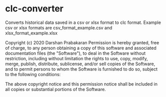 # clc-converter
Converts historical data saved in a csv or xlsx format to clc format.
Example csv or xlsx formats are csv_format_example.csv and xlsx_format_example.xlsx

Copyright (c) 2020 Darshan Prabakaran
Permission is hereby granted, free of charge, to any person obtaining a copy
of this software and associated documentation files (the "Software"), to deal
in the Software without restriction, including without limitation the rights
to use, copy, modify, merge, publish, distribute, sublicense, and/or sell
copies of the Software, and to permit persons to whom the Software is
furnished to do so, subject to the following conditions:

The above copyright notice and this permission notice shall be included in
all copies or substantial portions of the Software.
